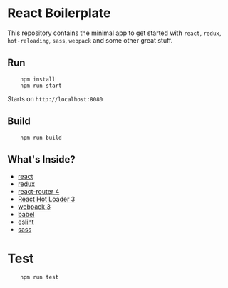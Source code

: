 # React Boilerplate

This repository contains the minimal app to get started with `react`, `redux`, `hot-reloading`, `sass`, `webpack` and some other great stuff.
## Run
```
    npm install
    npm run start
```
Starts on `http://localhost:8080`

## Build
```
    npm run build
```

## What's Inside?
* [react](https://github.com/facebook/react)
* [redux](https://github.com/reactjs/redux)
* [react-router 4](https://github.com/reactjs/react-router)
* [React Hot Loader 3](https://github.com/gaearon/react-hot-loader)
* [webpack 3](https://github.com/webpack/webpack)
* [babel](https://github.com/babel/babel)
* [eslint](http://eslint.org)
* [sass](https://github.com/sass/sass)
# Test
```
    npm run test
```

